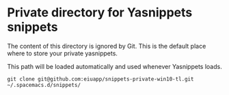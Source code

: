 # Private directory for Yasnippets snippets

The content of this directory is ignored by Git. This is the default place
where to store your private yasnippets.

This path will be loaded automatically and used whenever Yasnippets loads.

```
git clone git@github.com:eiuapp/snippets-private-win10-tl.git ~/.spacemacs.d/snippets/
```

